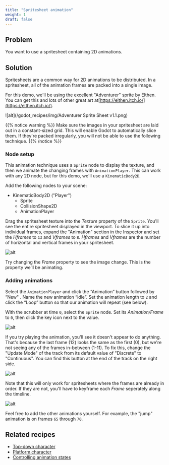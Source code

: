 ```yaml
---
title: "Spritesheet animation"
weight: 1
draft: false
---
```


## Problem

You want to use a spritesheet containing 2D animations.

## Solution

Spritesheets are a common way for 2D animations to be distributed. In a spritesheet, all of the animation frames are packed into a single image.

For this demo, we'll be using the excellent "Adventurer" sprite by Elthen. You can get this and lots of other great art at[https://elthen.itch.io/](https://elthen.itch.io/).

![alt](/godot_recipes/img/Adventurer Sprite Sheet v1.1.png)

{{% notice warning %}}
Make sure the images in your spritesheet are laid out in a constant-sized grid. This will enable Godot to automatically slice them. If they're packed irregularly, you will not be able to use the following technique.
{{% /notice %}}

### Node setup

This animation technique uses a `Sprite` node to display the texture, and then we animate the changing frames with `AnimationPlayer`. This can work with any 2D node, but for this demo, we'll use a `KinematicBody2D`.

Add the following nodes to your scene:

- KinematicBody2D ("Player")
  - Sprite
  - CollisionShape2D
  - AnimationPlayer

Drag the spritesheet texture into the _Texture_ property of the `Sprite`. You'll see the entire spritesheet displayed in the viewport. To slice it up into individual frames, expand the "Animation" section in the Inspector and set the _Hframes_ to `13` and _Vframes_ to `8`. _Hframes_ and _Vframes_ are the number of horizontal and vertical frames in your spritesheet.

![alt](/godot_recipes/img/sprite_animation_01.png)

Try changing the _Frame_ property to see the image change. This is the property we’ll be animating.

### Adding animations

Select the `AnimationPlayer` and click the “Animation” button followed by “New"
. Name the new animation “idle”. Set the animation length to `2` and click the “Loop” button so that our animation will repeat (see below).

With the scrubber at time `0`, select the `Sprite` node. Set its _Animation/Frame_ to `0`, then click the key icon next to the value.

![alt](/godot_recipes/img/sprite_animation_02.png)

If you try playing the animation, you'll see it doesn't appear to do anything. That's because the last frame (12) looks the same as the first (0), but we're not seeing any of the frames in-between (1-11). To fix this, change the "Update Mode" of the track from its default value of "Discrete" to "Continuous". You can find this button at the end of the track on the right side.

![alt](/godot_recipes/img/sprite_animation_03.png)

Note that this will only work for spritesheets where the frames are already in order. If they are not, you'll have to keyframe each _Frame_ seperately along the timeline.

![alt](/godot_recipes/img/sprite_animation_04.gif)

Feel free to add the other animations yourself. For example, the "jump" animation is on frames `65` through `70`.

## Related recipes

- [Top-down character](http://kidscancode.org/godot_recipes/2d/topdown_movement/#option-1-8-way-movement)
- [Platform character](http://kidscancode.org/godot_recipes/2d/platform_character/)
- [Controlling animation states](http://kidscancode.org/godot_recipes/animation/animation_state_machine/)